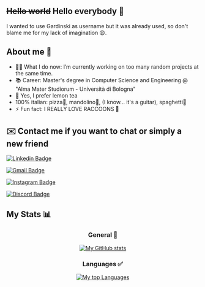 ## ~~Hello world~~ Hello everybody 👋

I wanted to use Gardinski as username but it was already used, so don't blame me for my lack of imagination 😩.

## About me 🌝

- 😵‍💫 What I do now: I’m currently working on too many random projects at the same time.
- 📚 Career: Master's degree in Computer Science and Engineering @ "Alma Mater Studiorum - Università di Bologna" 
- 🍋 Yes, I prefer lemon tea
- 100% italian: pizza🍕, mandolino🎸, (I know... it's a guitar), spaghetti🍝
- ⚡ Fun fact: I REALLY LOVE RACCOONS 🦝

## ✉️ Contact me if you want to chat or simply a new friend
[![Linkedin Badge](https://img.shields.io/badge/Lorenzo-0077B5?style=flat&logo=linkedin&logoColor=white)](https://www.linkedin.com/in/lorenzo-gardini
)

[![Gmail Badge](https://img.shields.io/badge/l.gardo98@gmail.com-D14836?style=flat&logo=gmail&logoColor=white)](mailto:l.gardo98@gmail.com)

[![Instagram Badge](https://img.shields.io/badge/gardini__lorenzo__-E4405F?style=flat&logo=instagram&logoColor=white)](https://www.instagram.com/gardini_lorenzo_)

[![Discord Badge](https://img.shields.io/badge/Lorenzo-5865F2?style=flat&logo=discord&logoColor=white)](https://discord.com/users/9200)

## My Stats 📊

<section align="center">

### General 👀

[![My GitHub stats](https://github-readme-stats.vercel.app/api?username=lorenzo-gardini&show_icons=true&theme=monokai&count_private=true)](https://github.com/anuraghazra/github-readme-stats)

### Languages ✅

 [![My top Languages](https://github-readme-stats.vercel.app/api/top-langs/?username=lorenzo-gardini&show_icons=true&theme=monokai&count_private=true&langs_count=6)](https://github.com/anuraghazra/github-readme-stats)

</section>
